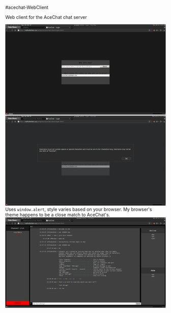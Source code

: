 #acechat-WebClient

Web client for the AceChat chat server

![Screenshot of login page](https://raw.githubusercontent.com/OakAces/acechat-WebClient/master/images/screenshot11.png)
![Screenshot of login page](https://raw.githubusercontent.com/OakAces/acechat-WebClient/master/images/screenshot13.png)
Uses `window.alert`, style varies based on your browser. My browser's theme happens to be a close match to AceChat's.
![Screenshot of web UI](https://raw.githubusercontent.com/OakAces/acechat-WebClient/master/images/screenshot12.png)
